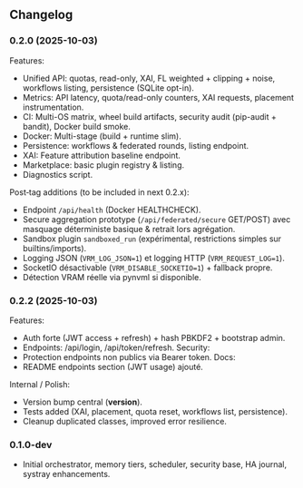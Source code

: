## Changelog

### 0.2.0 (2025-10-03)
Features:
- Unified API: quotas, read-only, XAI, FL weighted + clipping + noise, workflows listing, persistence (SQLite opt-in).
- Metrics: API latency, quota/read-only counters, XAI requests, placement instrumentation.
- CI: Multi-OS matrix, wheel build artifacts, security audit (pip-audit + bandit), Docker build smoke.
- Docker: Multi-stage (build + runtime slim).
- Persistence: workflows & federated rounds, listing endpoint.
- XAI: Feature attribution baseline endpoint.
- Marketplace: basic plugin registry & listing.
- Diagnostics script.

Post‑tag additions (to be included in next 0.2.x):
- Endpoint `/api/health` (Docker HEALTHCHECK).
- Secure aggregation prototype (`/api/federated/secure` GET/POST) avec masquage déterministe basique & retrait lors agrégation.
- Sandbox plugin `sandboxed_run` (expérimental, restrictions simples sur builtins/imports).
- Logging JSON (`VRM_LOG_JSON=1`) et logging HTTP (`VRM_REQUEST_LOG=1`).
- SocketIO désactivable (`VRM_DISABLE_SOCKETIO=1`) + fallback propre.
- Détection VRAM réelle via pynvml si disponible.

### 0.2.2 (2025-10-03)
Features:
- Auth forte (JWT access + refresh) + hash PBKDF2 + bootstrap admin.
- Endpoints: /api/login, /api/token/refresh.
Security:
- Protection endpoints non publics via Bearer token.
Docs:
- README endpoints section (JWT usage) ajouté.

Internal / Polish:
- Version bump central (__version__).
- Tests added (XAI, placement, quota reset, workflows list, persistence).
- Cleanup duplicated classes, improved error resilience.

### 0.1.0-dev
- Initial orchestrator, memory tiers, scheduler, security base, HA journal, systray enhancements.
